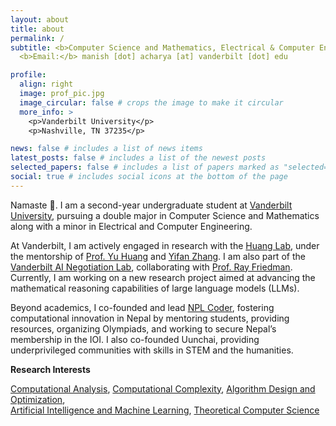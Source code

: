 ```yaml
---
layout: about
title: about
permalink: /
subtitle: <b>Computer Science and Mathematics, Electrical & Computer Engineering (Minor)</b> <br>
  <b>Email:</b> manish [dot] acharya [at] vanderbilt [dot] edu

profile:
  align: right
  image: prof_pic.jpg
  image_circular: false # crops the image to make it circular
  more_info: >
    <p>Vanderbilt University</p>
    <p>Nashville, TN 37235</p>

news: false # includes a list of news items
latest_posts: false # includes a list of the newest posts
selected_papers: false # includes a list of papers marked as "selected={true}"
social: true # includes social icons at the bottom of the page
---
```


Namaste 🙏. I am a second-year undergraduate student at [Vanderbilt University](https://vanderbilt.edu), pursuing a double major in Computer Science and Mathematics along with a minor in Electrical and Computer Engineering.

At Vanderbilt, I am actively engaged in research with the [Huang Lab](https://yuhuang-lab.github.io), under the mentorship of [Prof. Yu Huang](https://yuhuang-lab.github.io) and [Yifan Zhang](https://coderdoge.com). I am also part of the [Vanderbilt AI Negotiation Lab](https://www.ainegotiationlab-vanderbilt.com), collaborating with [Prof. Ray Friedman](https://business.vanderbilt.edu/bio/ray-friedman/). Currently, I am working on a new research project aimed at advancing the mathematical reasoning capabilities of large language models (LLMs).

Beyond academics, I co-founded and lead [NPL Coder](https://nplcoder.org), fostering computational innovation in Nepal by mentoring students, providing resources, organizing Olympiads, and working to secure Nepal’s membership in the IOI. I also co-founded Uunchai, providing underprivileged communities with skills in STEM and the humanities.

<b>Research Interests</b>

[Computational Analysis](),
[Computational Complexity](),
[Algorithm Design and Optimization](), <br/>
[Artificial Intelligence and Machine Learning](),
[Theoretical Computer Science]()
